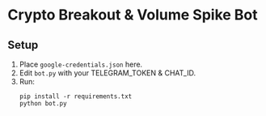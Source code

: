 # Crypto Breakout & Volume Spike Bot

## Setup

1. Place `google-credentials.json` here.
2. Edit `bot.py` with your TELEGRAM_TOKEN & CHAT_ID.
3. Run:
   ```
   pip install -r requirements.txt
   python bot.py
   ```
